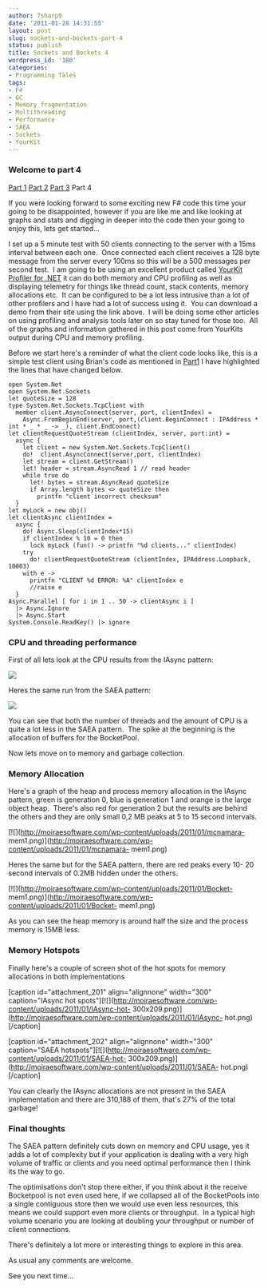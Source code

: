 ```yaml
---
author: 7sharp9
date: '2011-01-28 14:31:55'
layout: post
slug: sockets-and-bockets-part-4
status: publish
title: Sockets and Bockets 4
wordpress_id: '180'
categories:
- Programming Tales
tags:
- F#
- GC
- Memory fragmentation
- Multithreading
- Performance
- SAEA
- Sockets
- YourKit
---
```


### Welcome to part 4

[Part 1](http://moiraesoftware.com/?p=39) [Part
2](http://moiraesoftware.com/?p=68) [Part 3](http://moiraesoftware.com/?p=139)
Part 4

If you were looking forward to some exciting new F# code this time your going
to be disappointed, however if you are like me and like looking at graphs and
stats and digging in deeper into the code then your going to enjoy this, lets
get started...

I set up a 5 minute test with 50 clients connecting to the server with a 15ms
interval between each one.  Once connected each client receives a 128 byte
message from the server every 100ms so this will be a 500 messages per second
test.  I am going to be using an excellent product called [YourKit Profiler
for .NET](http://bit.ly/e4ToaO ) it can do both memory and CPU profiling as
well as displaying telemetry for things like thread count, stack contents,
memory allocations etc.  It can be configured to be a lot less intrusive than
a lot of other profilers and I have had a lot of success using it.  You can
download a demo from their site using the link above.  I will be doing some
other articles on using profiling and analysis tools later on so stay tuned
for those too.  All of the graphs and information gathered in this post come
from YourKits output during CPU and memory profiling.

Before we start here's a reminder of what the client code looks like, this is
a simple test client using Brian's code as mentioned in
[Part1](http://moiraesoftware.com/?p=39) I have highlighted the lines that
have changed below.

    
    open System.Net
    open System.Net.Sockets  
    let quoteSize = 128  
    type System.Net.Sockets.TcpClient with
      member client.AsyncConnect(server, port, clientIndex) =
        Async.FromBeginEnd(server, port,(client.BeginConnect : IPAddress * int * _ * _ -> _), client.EndConnect)  
    let clientRequestQuoteStream (clientIndex, server, port:int) =
      async {
        let client = new System.Net.Sockets.TcpClient()
        do!  client.AsyncConnect(server,port, clientIndex)
        let stream = client.GetStream()
        let! header = stream.AsyncRead 1 // read header
        while true do
          let! bytes = stream.AsyncRead quoteSize
          if Array.length bytes <> quoteSize then
            printfn "client incorrect checksum"
      }  
    let myLock = new obj()  
    let clientAsync clientIndex =
      async {
        do! Async.Sleep(clientIndex*15)
        if clientIndex % 10 = 0 then
          lock myLock (fun() -> printfn "%d clients..." clientIndex)
        try
          do! clientRequestQuoteStream (clientIndex, IPAddress.Loopback, 10003)
        with e ->
          printfn "CLIENT %d ERROR: %A" clientIndex e
          //raise e
      }  
    Async.Parallel [ for i in 1 .. 50 -> clientAsync i ]
      |> Async.Ignore
      |> Async.Start
    System.Console.ReadKey() |> ignore

### CPU and threading performance

First of all lets look at the CPU results from the IAsync pattern:

![](http://moiraesoftware.com/wp-content/uploads/2011/01/mcnamara-cpu1.png)

Heres the same run from the SAEA pattern:

![](http://moiraesoftware.com/wp-content/uploads/2011/01/Bocket-cpu2.png)

You can see that both the number of threads and the amount of CPU is a quite a
lot less in the SAEA pattern.  The spike at the beginning is the allocation of
buffers for the BocketPool.

Now lets move on to memory and garbage collection.

### Memory Allocation

Here's a graph of the heap and process memory allocation in the IAsync
pattern, green is generation 0, blue is generation 1 and orange is the large
object heap.  There's also red for generation 2 but the results are behind the
others and they are only small 0,2 MB peaks at 5 to 15 second intervals.

[![](http://moiraesoftware.com/wp-content/uploads/2011/01/mcnamara-
mem1.png)](http://moiraesoftware.com/wp-content/uploads/2011/01/mcnamara-
mem1.png)

Heres the same but for the SAEA pattern, there are red peaks every 10- 20
second intervals of 0.2MB hidden under the others.

[![](http://moiraesoftware.com/wp-content/uploads/2011/01/Bocket-
mem1.png)](http://moiraesoftware.com/wp-content/uploads/2011/01/Bocket-
mem1.png)

As you can see the heap memory is around half the size and the process memory
is 15MB less.

### Memory Hotspots

Finally here's a couple of screen shot of the hot spots for memory allocations
in both implementations

[caption id="attachment_201" align="alignnone" width="300" caption="IAsync hot
spots"][![](http://moiraesoftware.com/wp-content/uploads/2011/01/IAsync-hot-
300x209.png)](http://moiraesoftware.com/wp-content/uploads/2011/01/IAsync-
hot.png)[/caption]

[caption id="attachment_202" align="alignnone" width="300" caption="SAEA
hotspots"][![](http://moiraesoftware.com/wp-content/uploads/2011/01/SAEA-hot-
300x209.png)](http://moiraesoftware.com/wp-content/uploads/2011/01/SAEA-
hot.png)[/caption]

You can clearly the IAsync allocations are not present in the SAEA
implementation and there are 310,188 of them, that's 27% of the total garbage!

### Final thoughts

The SAEA pattern definitely cuts down on memory and CPU usage, yes it adds a
lot of complexity but if your application is dealing with a very high volume
of traffic or clients and you need optimal performance then I think its the
way to go.

The optimisations don't stop there either, if you think about it the receive
Bocketpool is not even used here, if we collapsed all of the BocketPools into
a single contiguous store then we would use even less resources, this means we
could support even more clients or throughput.  In a typical high volume
scenario you are looking at doubling your throughput or number of client
connections.

There's definitely a lot more or interesting things to explore in this area.

As usual any comments are welcome.

See you next time...

